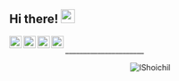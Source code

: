 ## Hi there! <img src="https://user-images.githubusercontent.com/78679833/133706462-41463c6c-bb57-41d0-a093-5bff564ed75c.gif" width="25px">
<a href="https://codeforces.com/profile/Shoichi">
  <img align="left" alt="Codeforces" width="22px" src="https://user-images.githubusercontent.com/78679833/133707139-11e93c25-b07a-4b58-89c5-8cfcf68b0425.png" />
</a>
<a href="https://leetcode.com/leningdenis">
  <img align="left" alt="LeetCode" width="22px" src="https://user-images.githubusercontent.com/78679833/133707002-0ef68324-bcb5-4b42-a315-9a95c932ca78.png" />
</a>
<a href="https://www.kaggle.com/shoi4i">
  <img align="left" alt="Kaggle" width="22px" src="https://user-images.githubusercontent.com/78679833/133707020-d93cb954-7cb5-4ec0-8ef2-eaf1d72a97a0.png" />
</a>
<a href="https://vk.com/lshoichil">
  <img align="left" alt="VK" width="22px" src="https://user-images.githubusercontent.com/78679833/133712989-f6ebe01f-3558-4848-98cb-8c26c2bc1f6f.png" />
</a>

<br /> ______________________
<br />

<p align="center"> <img src="https://github-readme-stats.vercel.app/api?username=lShoichil&show_icons=true&theme=gotham" alt="lShoichil" />
